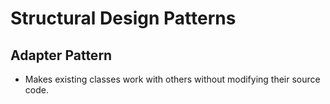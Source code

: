 # Structural Design Patterns

## Adapter Pattern

- Makes existing classes work with others without modifying their source code.